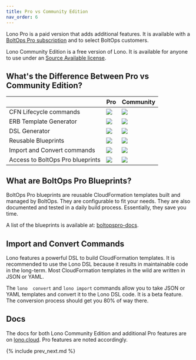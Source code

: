 ```yaml
---
title: Pro vs Community Edition
nav_order: 6
---
```


Lono Pro is a paid version that adds additional features. It is available with a [BoltOps Pro subscription](https://boltops.com/pro) and to select BoltOps customers.

Lono Community Edition is a free version of Lono.  It is available for anyone to use under an [Source Available license](https://www.boltops.com/boltops-community-license).

## What's the Difference Between Pro vs Community Edition?

&nbsp; | Pro | Community
--- | --- | ---
CFN Lifecycle commands | ![](/img/features/yes.svg) | ![](/img/features/yes.svg)
ERB Template Generator | ![](/img/features/yes.svg) | ![](/img/features/yes.svg)
DSL Generator | ![](/img/features/yes.svg) | ![](/img/features/yes.svg)
Reusable Blueprints | ![](/img/features/yes.svg) | ![](/img/features/yes.svg)
Import and Convert commands | ![](/img/features/yes.svg) | ![](/img/features/no.svg)
Access to BoltOps Pro blueprints | ![](/img/features/yes.svg) | ![](/img/features/no.svg)

## What are BoltOps Pro Blueprints?

BoltOps Pro blueprints are reusable CloudFormation templates built and managed by BoltOps.  They are configurable to fit your needs. They are also documented and tested in a daily build process. Essentially, they save you time.

A list of the blueprints is available at: [boltopspro-docs](https://github.com/boltopspro-docs).

## Import and Convert Commands

Lono features a powerful DSL to build CloudFormation templates. It is recommended to use the Lono DSL because it results in maintainable code in the long-term. Most CloudFormation templates in the wild are written in JSON or YAML.

The `lono  convert` and `lono import` commands allow you to take JSON or YAML templates and convert it to the Lono DSL code.  It is a beta feature. The conversion process should get you 80% of way there.

## Docs

The docs for both Lono Community Edition and additional Pro features are on [lono.cloud](https://lono.cloud). Pro features are noted accordingly.

{% include prev_next.md %}

